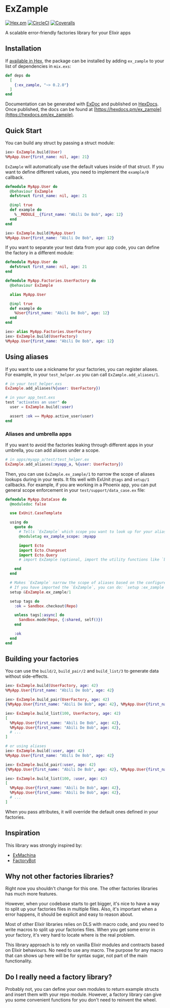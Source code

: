 # ExZample

[![Hex.pm](https://img.shields.io/hexpm/v/ex_zample)](https://www.hex.pm/packages/ex_zample)
[![CircleCI](https://img.shields.io/circleci/build/github/ulissesalmeida/ex_zample)](https://circleci.com/gh/ulissesalmeida/ex_zample/tree/master)
[![Coveralls](https://img.shields.io/coveralls/github/ulissesalmeida/ex_zample)](https://coveralls.io/github/ulissesalmeida/ex_zample?branch=master)

A scalable error-friendly factories library for your Elixir apps

## Installation

If [available in Hex](https://hex.pm/docs/publish), the package can be installed
by adding `ex_zample` to your list of dependencies in `mix.exs`:

```elixir
def deps do
  [
    {:ex_zample, "~> 0.2.0"}
  ]
end
```

Documentation can be generated with [ExDoc](https://github.com/elixir-lang/ex_doc)
and published on [HexDocs](https://hexdocs.pm). Once published, the docs can
be found at [https://hexdocs.pm/ex_zample](https://hexdocs.pm/ex_zample).

## Quick Start

You can build any struct by passing a struct module:

```elixir
iex> ExZample.build(User)
%MyApp.User{first_name: nil, age: 21}
```

`ExZample` will automatically use the default values inside of that struct. If
you want to define different values, you need to implement the `example/0`
callback.

```elixir
defmodule MyApp.User do
  @behaviour ExZample
  defstruct first_name: nil, age: 21

  @impl true
  def example do
    %__MODULE__{first_name: "Abili De Bob", age: 12}
  end
end

iex> ExZample.build(MyApp.User)
%MyApp.User{first_name: "Abili De Bob", age: 12}
```

If you want to separate your test data from your app code, you can define the
factory in a different module:

```elixir
defmodule MyApp.User do
  defstruct first_name: nil, age: 21
end

defmodule MyApp.Factories.UserFactory do
  @behaviour ExZample

  alias MyApp.User

  @impl true
  def example do
    %User{first_name: "Abili De Bob", age: 12}
  end
end

iex> alias MyApp.Factories.UserFactory
iex> ExZample.build(UserFactory)
%MyApp.User{first_name: "Abili De Bob", age: 12}
```

## Using aliases

If you want to use a nickname for your factories, you can register aliases.
For example, in your `test_helper.ex` you can call `ExZample.add_aliases/1`.

```elixir
# in your test_helper.exs
ExZample.add_aliases(%{user: UserFactory})

# in your app_test.exs
test "activates an user" do
  user = ExZample.build(:user)

  assert :ok == MyApp.active_user(user)
end
```

### Aliases and umbrella apps

If you want to avoid the factories leaking through different apps in your
umbrella, you can add aliases under a scope.

```elixir
# in apps/myapp_a/test/test_helper.ex
ExZample.add_aliases(:myapp_a, %{user: UserFactory})
```

Then, you can use `ExZample.ex_zample/1` to narrow the scope of aliases
lookups during in your tests. It fits well with ExUnit `@tags` and `setup/1`
callbacks. For example, if you are working in a Phoenix app, you can put general
scope enforcement in your `test/support/data_case.ex` file:

```elixir
defmodule MyApp.DataCase do
  @moduledoc false

  use ExUnit.CaseTemplate

  using do
    quote do
      # Tells `ExZample` which scope you want to look up for your aliases
      @moduletag ex_zample_scope: :myapp

      import Ecto
      import Ecto.Changeset
      import Ecto.Query
      # import ExZample (optional, import the utility functions like `build/2`)

    end
  end

  # Makes `ExZample` narrow the scope of aliases based on the configured tag
  # If you have imported the `ExZample`, you can do: `setup :ex_zample`
  setup &ExZample.ex_zample/1

  setup tags do
    :ok = Sandbox.checkout(Repo)

    unless tags[:async] do
      Sandbox.mode(Repo, {:shared, self()})
    end

    :ok
  end
end
```

## Building your factories

You can use the `build/2`, `build_pair/2` and `build_list/3` to generate data
without side-effects.

```elixir
iex> ExZample.build(UserFactory, age: 42)
%MyApp.User{first_name: "Abili De Bob", age: 42}

iex> ExZample.build_pair(UserFactory, age: 42)
{%MyApp.User{first_name: "Abili De Bob", age: 42}, %MyApp.User{first_name: "Abili De Bob", age: 42}}

iex> ExZample.build_list(100, UserFactory, age: 42)
[
  %MyApp.User{first_name: "Abili De Bob", age: 42},
  %MyApp.User{first_name: "Abili De Bob", age: 42},
  # ...
]

# or using aliases
iex> ExZample.build(:user, age: 42)
%MyApp.User{first_name: "Abili De Bob", age: 42}

iex> ExZample.build_pair(:user, age: 42)
{%MyApp.User{first_name: "Abili De Bob", age: 42}, %MyApp.User{first_name: "Abili De Bob", age: 42}}

iex> ExZample.build_list(100, :user, age: 42)
[
  %MyApp.User{first_name: "Abili De Bob", age: 42},
  %MyApp.User{first_name: "Abili De Bob", age: 42},
  # ...
]
```

When you pass attributes, it will override the default ones defined in your
factories.

## Inspiration

This library was strongly inspired by:

* [ExMachina](https://github.com/thoughtbot/ex_machina)
* [FactoryBot](https://github.com/thoughtbot/factory_bot)

## Why not other factories libraries?

Right now you shouldn't change for this one. The other factories libraries has
much more features.

However, when your codebase starts to get bigger, it's nice to have a way to split up
your factories files in multiple files. Also, it's important when a error happens, it
should be explicit and easy to reason about.

Most of other Elixir libraries relies on DLS with macro code, and you need to write
macros to split up your factories files. When you get some error in
your factory, it's very hard to locate where is the real problem.

This library approach is to rely on vanilla Elixir modules and contracts based on
Elixir behaviours. No need to use any macro. The purpose for any macro that can shows up here
will be for syntax sugar, not part of the main functionality.

## Do I really need a factory library?

Probably not, you can define your own modules to return example structs and
insert them with your repo module. However, a factory library can give you some
convenient functions for you don't need to reinvent the wheel.
